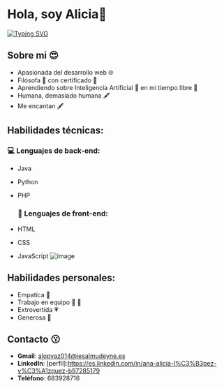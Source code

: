 
# Hola, soy Alicia👋
  <!--https://readme-typing-svg.herokuapp.com/demo/ -->

[![Typing SVG](https://readme-typing-svg.herokuapp.com?font=Fira+Code&weight=500&pause=1000&color=33E8F7&background=3CFF4C00&center=true&vCenter=true&width=435&lines=Bienvenido+a+mi+perfil+de+GitHub+%F0%9F%98%8A;Soy+estudiante+de+DAW+%F0%9F%A4%93;Investigo+sobre+desarrollo+web+%F0%9F%92%BB)](https://git.io/typing-svg)

## Sobre mi 😍  

* Apasionada del desarrollo web 🌐
* Filósofa 🧠 con certificado 📃
* Aprendiendo sobre Inteligencia Artificial 🤖 en mi tiempo libre 🌴
* Humana, demasiado humana 🖋️
* Me encantan 🖋️


## Habilidades técnicas:

  ### 💻 Lenguajes de back-end: 
  
* Java
* Python 
* PHP

  ### 🎨 Lenguajes de front-end:

* HTML
* CSS 
* JavaScript ![image](https://github.com/alopvaz/alopvaz/assets/146581380/62061cb2-0e93-4850-a604-89fdd22639e0)
  
## Habilidades personales: 

* Empatíca 👫
* Trabajo en equipo 💪 👫
* Extrovertida 💗
* Generosa 🎁

## Contacto 😗

* **Gmail**: alopvaz014@iesalmudeyne.es 
* **LinkedIn**: [perfil]:https://es.linkedin.com/in/ana-alicia-l%C3%B3pez-v%C3%A1zquez-b97285179
* **Teléfono**: 683928716








